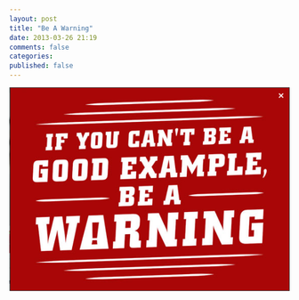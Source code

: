 ```yaml
---
layout: post
title: "Be A Warning"
date: 2013-03-26 21:19
comments: false
categories: 
published: false
---
```


<!-- more -->
<div class="container-fluid">
	<div class="row">
		<div class="span8">
			<img alt="If you can't be an example, be a warning." src="/images/warning.png">
		</div>
	</div>
</div>
